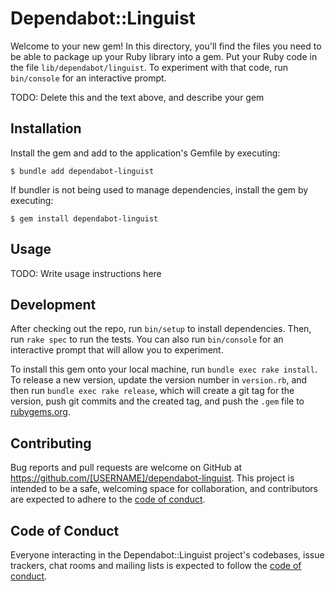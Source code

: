 # Dependabot::Linguist

Welcome to your new gem! In this directory, you'll find the files you need to be able to package up your Ruby library into a gem. Put your Ruby code in the file `lib/dependabot/linguist`. To experiment with that code, run `bin/console` for an interactive prompt.

TODO: Delete this and the text above, and describe your gem

## Installation

Install the gem and add to the application's Gemfile by executing:

    $ bundle add dependabot-linguist

If bundler is not being used to manage dependencies, install the gem by executing:

    $ gem install dependabot-linguist

## Usage

TODO: Write usage instructions here

## Development

After checking out the repo, run `bin/setup` to install dependencies. Then, run `rake spec` to run the tests. You can also run `bin/console` for an interactive prompt that will allow you to experiment.

To install this gem onto your local machine, run `bundle exec rake install`. To release a new version, update the version number in `version.rb`, and then run `bundle exec rake release`, which will create a git tag for the version, push git commits and the created tag, and push the `.gem` file to [rubygems.org](https://rubygems.org).

## Contributing

Bug reports and pull requests are welcome on GitHub at https://github.com/[USERNAME]/dependabot-linguist. This project is intended to be a safe, welcoming space for collaboration, and contributors are expected to adhere to the [code of conduct](https://github.com/[USERNAME]/dependabot-linguist/blob/master/CODE_OF_CONDUCT.md).

## Code of Conduct

Everyone interacting in the Dependabot::Linguist project's codebases, issue trackers, chat rooms and mailing lists is expected to follow the [code of conduct](https://github.com/[USERNAME]/dependabot-linguist/blob/master/CODE_OF_CONDUCT.md).
